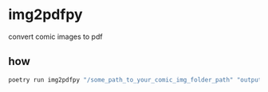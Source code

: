 # img2pdfpy

convert comic images to pdf

## how

```bash
poetry run img2pdfpy "/some_path_to_your_comic_img_folder_path" "output_file_name" "convert_type_one_or_many"
```